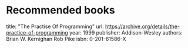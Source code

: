 Recommended books
=================

title:     "The Practise Of Programming"
url:       https://archive.org/details/the-practice-of-programming
year:      1999
publisher: Addison-Wesley
authors:   Brian W. Kernighan
           Rob Pike
isbn:      0-201-61586-X
